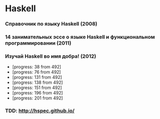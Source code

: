 # Haskell

### Справочник по языку Haskell (2008)

### 14 занимательных эссе о языке Haskell и функциональном программировании (2011)

### Изучай Haskell во имя добра! (2012)
* [progress: 38 from 492]
* [progress: 76 from 492]
* [progress: 131 from 492]
* [progress: 138 from 492]
* [progress: 151 from 492]
* [progress: 196 from 492]
* [progress: 201 from 492]

### TDD: http://hspec.github.io/

